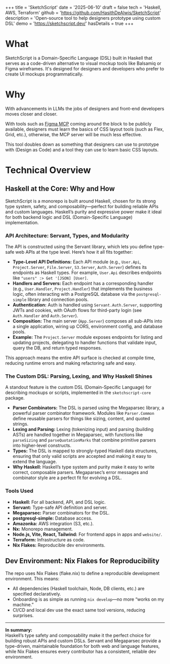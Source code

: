 +++
title = 'SketchScript'
date = '2025-06-10'
draft = false
tech = 'Haskell, AWS, Terraform'
github = 'https://github.com/HasithDeAlwis/SketchScript'
description = 'Open-source tool to help designers prototype using custom DSL'
demo = 'https://sketchscript.dev/'
hasDetails = true
+++

# What 

SketchScript is a Domain-Specific Language (DSL) built in Haskell that serves as a code-driven alternative to visual mockup tools like Balsamiq or Figma wireframes. It's designed for designers and developers who prefer to create UI mockups programmatically.

# Why
With advancements in LLMs the jobs of designers and front-end developers moves closer and closer.

With tools such as [Figma MCP](https://www.figma.com/blog/introducing-figmas-dev-mode-mcp-server/) coming around the block to be publicly available, designers must learn the basics of CSS layout tools (such as Flex, Grid, etc.), otherwise, the MCP server will be much less effective. 

This tool doubles down as something that designers can use to prototype with (Design as Code) and a tool they can use to learn basic CSS layouts.

# Technical Overview

## Haskell at the Core: Why and How

SketchScript is a monorepo is built around Haskell, chosen for its strong type system, safety, and composability—perfect for building reliable APIs and custom languages. Haskell’s purity and expressive power make it ideal for both backend logic and DSL (Domain-Specific Language) implementation.

### API Architecture: Servant, Types, and Modularity

The API is constructed using the Servant library, which lets you define type-safe web APIs at the type level. Here’s how it all fits together:

- **Type-Level API Definitions:** Each API module (e.g., `User.Api`, `Project.Server`, `File.Server`, `S3.Server`, `Auth.Server`) defines its endpoints as Haskell types. For example, `User.Api` describes endpoints like `"users" :> Get '[JSON] [User]`.
- **Handlers and Servers:** Each endpoint has a corresponding handler (e.g., `User.Handler`, `Project.Handler`) that implements the business logic, often interacting with a PostgreSQL database via the `postgresql-simple` library and connection pools.
- **Authentication:** Auth is handled using `Servant.Auth.Server`, supporting JWTs and cookies, with OAuth flows for third-party login (see `Auth.Handler` and `Auth.Server`).
- **Composition:** The main server (`App.Server`) composes all sub-APIs into a single application, wiring up CORS, environment config, and database pools.
- **Example:** The `Project.Server` module exposes endpoints for listing and updating projects, delegating to handler functions that validate input, query the DB, and return typed responses.

This approach means the entire API surface is checked at compile time, reducing runtime errors and making refactoring safe and easy.

### The Custom DSL: Parsing, Lexing, and Why Haskell Shines

A standout feature is the custom DSL (Domain-Specific Language) for describing mockups or scripts, implemented in the `sketchscript-core` package.

- **Parser Combinators:** The DSL is parsed using the Megaparsec library, a powerful parser combinator framework. Modules like `Parser.Common` define reusable parsers for things like sizing, content, and quoted strings.
- **Lexing and Parsing:** Lexing (tokenizing input) and parsing (building ASTs) are handled together in Megaparsec, with functions like `parseSizing` and `parseQuotationMarks` that combine primitive parsers into higher-level constructs.
- **Types:** The DSL is mapped to strongly-typed Haskell data structures, ensuring that only valid scripts are accepted and making it easy to extend the language.
- **Why Haskell:** Haskell’s type system and purity make it easy to write correct, composable parsers. Megaparsec’s error messages and combinator style are a perfect fit for evolving a DSL.

### Tools Used

- **Haskell:** For all backend, API, and DSL logic.
- **Servant:** Type-safe API definition and server.
- **Megaparsec:** Parser combinators for the DSL.
- **postgresql-simple:** Database access.
- **Amazonka:** AWS integration (S3, etc.).
- **Nx:** Monorepo management.
- **Node.js, Vite, React, Tailwind:** For frontend apps in apps and `website/`.
- **Terraform:** Infrastructure as code.
- **Nix Flakes:** Reproducible dev environments.

## Dev Environment: Nix Flakes for Reproducibility

The repo uses Nix Flakes (flake.nix) to define a reproducible development environment. This means:

- All dependencies (Haskell toolchain, Node, DB clients, etc.) are specified declaratively.
- Onboarding is as simple as running `nix develop`—no more “works on my machine.”
- CI/CD and local dev use the exact same tool versions, reducing surprises.

---

**In summary:**  
Haskell’s type safety and composability make it the perfect choice for building robust APIs and custom DSLs. Servant and Megaparsec provide a type-driven, maintainable foundation for both web and language features, while Nix Flakes ensures every contributor has a consistent, reliable dev environment.



